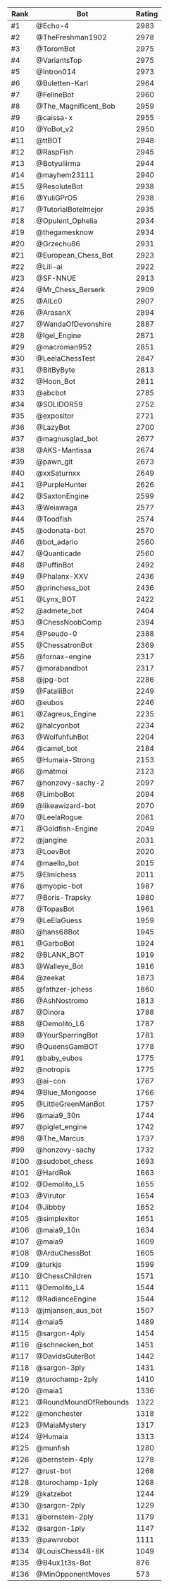 Rank|Bot|Rating
---|---|---
#1|@Echo-4|2983
#2|@TheFreshman1902|2978
#3|@ToromBot|2975
#4|@VariantsTop|2975
#5|@Intron014|2973
#6|@Buletten-Karl|2964
#7|@FelineBot|2960
#8|@The_Magnificent_Bob|2959
#9|@caissa-x|2955
#10|@YoBot_v2|2950
#11|@ttBOT|2948
#12|@RaspFish|2945
#13|@Botyuliirma|2944
#14|@mayhem23111|2940
#15|@ResoluteBot|2938
#16|@YuliGPrO5|2938
#17|@TutorialBotelmejor|2935
#18|@Opulent_Ophelia|2934
#19|@thegamesknow|2934
#20|@Grzechu86|2931
#21|@European_Chess_Bot|2923
#22|@Lili-ai|2922
#23|@SF-NNUE|2913
#24|@Mr_Chess_Berserk|2909
#25|@AILc0|2907
#26|@ArasanX|2894
#27|@WandaOfDevonshire|2887
#28|@Igel_Engine|2871
#29|@macroman952|2851
#30|@LeelaChessTest|2847
#31|@BitByByte|2813
#32|@Hoon_Bot|2811
#33|@abcbot|2785
#34|@SOLIDOR59|2752
#35|@expositor|2721
#36|@LazyBot|2700
#37|@magnusglad_bot|2677
#38|@AKS-Mantissa|2674
#39|@pawn_git|2673
#40|@xxSaturnxx|2649
#41|@PurpleHunter|2626
#42|@SaxtonEngine|2599
#43|@Weiawaga|2577
#44|@Toodfish|2574
#45|@odonata-bot|2570
#46|@bot_adario|2560
#47|@Quanticade|2560
#48|@PuffinBot|2492
#49|@Phalanx-XXV|2436
#50|@princhess_bot|2436
#51|@Lynx_BOT|2422
#52|@admete_bot|2404
#53|@ChessNoobComp|2394
#54|@Pseudo-0|2388
#55|@ChessatronBot|2369
#56|@fornax-engine|2317
#57|@morabandbot|2317
#58|@jpg-bot|2286
#59|@FataliiBot|2249
#60|@eubos|2246
#61|@Zagreus_Engine|2235
#62|@halcyonbot|2234
#63|@WolfuhfuhBot|2204
#64|@camel_bot|2184
#65|@Humaia-Strong|2153
#66|@matmoi|2123
#67|@honzovy-sachy-2|2097
#68|@LimboBot|2094
#69|@likeawizard-bot|2070
#70|@LeelaRogue|2061
#71|@Goldfish-Engine|2049
#72|@jangine|2031
#73|@LoevBot|2020
#74|@maello_bot|2015
#75|@Elmichess|2011
#76|@myopic-bot|1987
#77|@Boris-Trapsky|1980
#78|@TopasBot|1961
#79|@LeElaGuess|1959
#80|@hans68Bot|1945
#81|@GarboBot|1924
#82|@BLANK_BOT|1919
#83|@Walleye_Bot|1916
#84|@zeekat|1873
#85|@fathzer-jchess|1860
#86|@AshNostromo|1813
#87|@Dinora|1788
#88|@Demolito_L6|1787
#89|@YourSparringBot|1781
#90|@QueensGamBOT|1778
#91|@baby_eubos|1775
#92|@notropis|1775
#93|@ai-con|1767
#94|@Blue_Mongoose|1766
#95|@LittleGreenManBot|1757
#96|@maia9_30n|1744
#97|@piglet_engine|1742
#98|@The_Marcus|1737
#99|@honzovy-sachy|1732
#100|@sudobot_chess|1693
#101|@HardRok|1663
#102|@Demolito_L5|1655
#103|@Virutor|1654
#104|@Jibbby|1652
#105|@simplexitor|1651
#106|@maia9_10n|1634
#107|@maia9|1609
#108|@ArduChessBot|1605
#109|@turkjs|1599
#110|@ChessChildren|1571
#111|@Demolito_L4|1544
#112|@RadianceEngine|1544
#113|@jmjansen_aus_bot|1507
#114|@maia5|1489
#115|@sargon-4ply|1454
#116|@schnecken_bot|1451
#117|@DavidsGuterBot|1442
#118|@sargon-3ply|1431
#119|@turochamp-2ply|1410
#120|@maia1|1336
#121|@RoundMoundOfRebounds|1322
#122|@monchester|1318
#123|@MaiaMystery|1317
#124|@Humaia|1313
#125|@munfish|1280
#126|@bernstein-4ply|1278
#127|@rust-bot|1268
#128|@turochamp-1ply|1268
#129|@katzebot|1244
#130|@sargon-2ply|1229
#131|@bernstein-2ply|1179
#132|@sargon-1ply|1147
#133|@pawnrobot|1111
#134|@LouisChess48-6K|1049
#135|@B4ux1t3s-Bot|876
#136|@MinOpponentMoves|573
